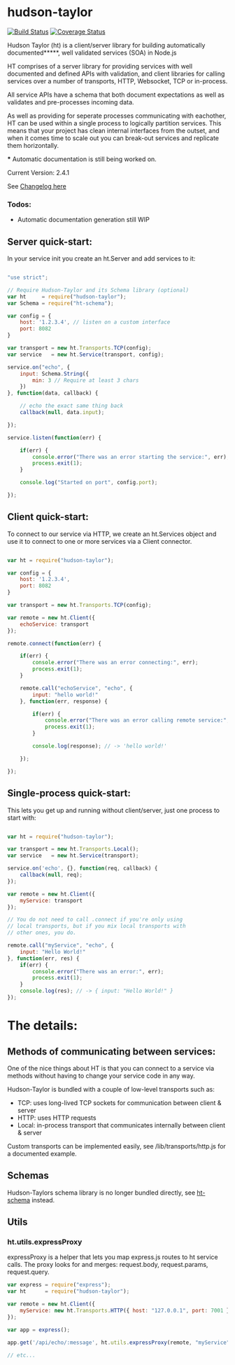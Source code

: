 hudson-taylor
=============

[![Build Status](https://travis-ci.org/hudson-taylor/hudson-taylor.svg?branch=master)](https://travis-ci.org/hudson-taylor/hudson-taylor)
[![Coverage Status](https://img.shields.io/coveralls/hudson-taylor/hudson-taylor/master.svg)](https://coveralls.io/r/hudson-taylor/hudson-taylor?branch=master)

Hudson Taylor (ht) is a client/server library for building automatically
documented**\***, well validated services (SOA) in Node.js

HT comprises of a server library for providing services with well documented
and defined APIs with validation, and client libraries for calling
services over a number of transports, HTTP, Websocket, TCP or in-process.

All service APIs have a schema that both document expectations as well as
validates and pre-processes incoming data.


As well as providing for seperate processes communicating with eachother, HT
can be used within a single process to logically partition services. This means
that your project has clean internal interfaces from the outset, and when it
comes time to scale out you can break-out services and replicate them
horizontally.

**\*** Automatic documentation is still being worked on.

Current Version: 2.4.1

See [Changelog here](CHANGELOG.md)

### Todos:

 * Automatic documentation generation still WIP

## Server quick-start:

In your service init you create an ht.Server and add services to it:

```javascript

"use strict";

// Require Hudson-Taylor and its Schema library (optional)
var ht     = require("hudson-taylor");
var Schema = require("ht-schema");

var config = {
    host: '1.2.3.4', // listen on a custom interface
    port: 8082
}

var transport = new ht.Transports.TCP(config);
var service   = new ht.Service(transport, config);

service.on("echo", {
    input: Schema.String({
        min: 3 // Require at least 3 chars
    })
}, function(data, callback) {

    // echo the exact same thing back
    callback(null, data.input);

});

service.listen(function(err) {

    if(err) {
        console.error("There was an error starting the service:", err);
        process.exit(1);
    }

    console.log("Started on port", config.port);

});
```

## Client quick-start:

To connect to our service via HTTP, we create an ht.Services object and
use it to connect to one or more services via a Client connector.

```javascript

var ht = require("hudson-taylor");

var config = {
    host: '1.2.3.4',
    port: 8082
}

var transport = new ht.Transports.TCP(config);

var remote = new ht.Client({
    echoService: transport
});

remote.connect(function(err) {

    if(err) {
        console.error("There was an error connecting:", err);
        process.exit(1);
    }

    remote.call("echoService", "echo", {
        input: "hello world!"
    }, function(err, response) {

        if(err) {
            console.error("There was an error calling remote service:", err);
            process.exit(1);
        }

        console.log(response); // -> 'hello world!'

    });

});
```

## Single-process quick-start:

This lets you get up and running without client/server, just one process to
start with:

```javascript

var ht = require("hudson-taylor");

var transport = new ht.Transports.Local();
var service   = new ht.Service(transport);

service.on('echo', {}, function(req, callback) {
    callback(null, req);
});

var remote = new ht.Client({
    myService: transport
});

// You do not need to call .connect if you're only using
// local transports, but if you mix local transports with
// other ones, you do.

remote.call("myService", "echo", {
    input: "Hello World!"
}, function(err, res) {
    if(err) {
        console.error("There was an error:", err);
        process.exit(1);
    }
    console.log(res); // -> { input: "Hello World!" }
});
```

# The details:

## Methods of communicating between services:

One of the nice things about HT is that you can connect to a service via
methods without having to change your service code in any way.

Hudson-Taylor is bundled with a couple of low-level transports such as:

* TCP:   uses long-lived TCP sockets for communication between client & server
* HTTP:  uses HTTP requests
* Local: in-process transport that communicates internally between client & server

Custom transports can be implemented easily, see /lib/transports/http.js for a documented example.

## Schemas

Hudson-Taylors schema library is no longer bundled directly, see [ht-schema](https://github.com/hudson-taylor/ht-schema) instead.

## Utils

### ht.utils.expressProxy

expressProxy is a helper that lets you map express.js routes to ht service calls.
The proxy looks for and merges: request.body, request.params, request.query.

```javascript
var express = require("express");
var ht      = require("hudson-taylor");

var remote = new ht.Client({
    myService: new ht.Transports.HTTP({ host: "127.0.0.1", port: 7001 })
});

var app = express();

app.get('/api/echo/:message', ht.utils.expressProxy(remote, "myService", "echo"));

// etc...

```
